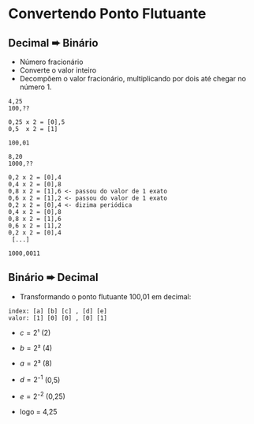 # Convertendo Ponto Flutuante

## Decimal ➨ Binário
- Número fracionário
- Converte o valor inteiro
- Decompõem o valor fracionário, multiplicando por dois até chegar no número 1.
  
```
4,25
100,??

0,25 x 2 = [0],5
0,5  x 2 = [1]

100,01
```

```
8,20
1000,??

0,2 x 2 = [0],4
0,4 x 2 = [0],8
0,8 x 2 = [1],6 <- passou do valor de 1 exato
0,6 x 2 = [1],2 <- passou do valor de 1 exato
0,2 x 2 = [0],4 <- dizima periódica
0,4 x 2 = [0],8
0,8 x 2 = [1],6
0,6 x 2 = [1],2
0,2 x 2 = [0],4
 [...]

1000,0011

```

## Binário ➨ Decimal
- Transformando o ponto flutuante 100,01 em decimal:
```
index: [a] [b] [c] , [d] [e]
valor: [1] [0] [0] , [0] [1] 
```

- $c=2¹$ (2)
- $b=2²$ (4)
- $a=2³$ (8)
- $d=2⁻^1$  (0,5)
- $e=2⁻^2$ (0,25)

- logo = 4,25